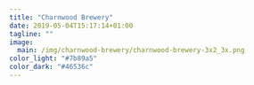 ```yaml
---
title: "Charnwood Brewery"
date: 2019-05-04T15:17:14+01:00
tagline: ""
image:
  main: /img/charnwood-brewery/charnwood-brewery-3x2_3x.png
color_light: "#7b89a5"
color_dark: "#46536c"
---
```

